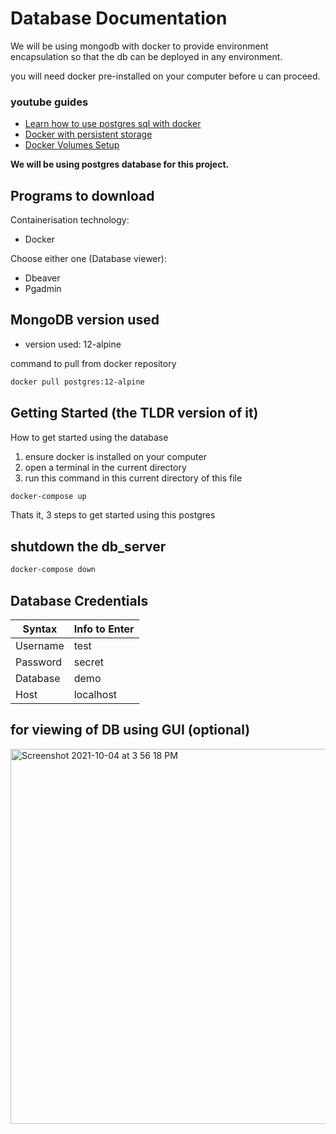 # Database Documentation
We will be using mongodb with docker to provide environment encapsulation
so that the db can be deployed in any environment.

you will need docker pre-installed on your computer before u can proceed.

### youtube guides
- [Learn how to use postgres sql with docker](https://www.youtube.com/watch?v=A8dErdDMqb0)
- [Docker with persistent storage](https://www.youtube.com/watch?v=G3gnMSyX-XM&t=1s)
- [Docker Volumes Setup](https://www.youtube.com/watch?v=G-5c25DYnfI)

**We will be using postgres database for this project.**

## Programs to download
Containerisation technology:
- Docker

Choose either one (Database viewer):
- Dbeaver
- Pgadmin

## MongoDB version used
- version used: 12-alpine

command to pull from docker repository
```bash
docker pull postgres:12-alpine
```

## Getting Started (the TLDR version of it)

How to get started using the database

1. ensure docker is installed on your computer
2. open a terminal in the current directory
3. run this command in this current directory of this file

```bash
docker-compose up
```

Thats it, 3 steps to get started using this postgres

## shutdown the db_server
```bash
docker-compose down
```

## Database Credentials
| Syntax      | Info to Enter |
| ----------- | ------------- |
| Username    | test          |
| Password    | secret        |
| Database    | demo          |
| Host        |localhost      |

## for viewing of DB using GUI (optional)

<img width="600" alt="Screenshot 2021-10-04 at 3 56 18 PM" src="https://user-images.githubusercontent.com/22993048/135814703-e9031003-a9f2-4520-bb45-08add39538fb.png">
